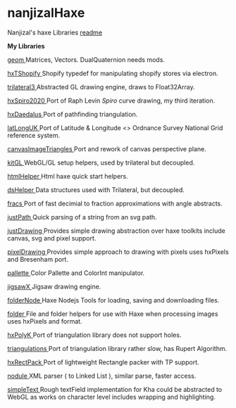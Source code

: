# nanjizalHaxe
Nanjizal's haxe Libraries
[readme](https://nanjizallibraries.github.io/nanjizalHaxe/index.html)

__My Libraries__

[geom ](https://nanjizal.github.io/geom/pages/) Matrices, Vectors. 
DualQuaternion needs mods.  
  
[hxTShopify ](https://nanjizal.github.io/hxTShopify/pages/)  Shopify 
typedef for manipulating shopify stores via electron.  
  
[trilateral3 ](https://nanjizal.github.io/trilateral3/pages/)
Abstracted GL drawing engine, draws to Float32Array.  
  
[hxSpiro2020 ](https://github.com/nanjizal/hxSpiro2020/) Port of Raph 
Levin *Spiro* curve drawing, my third iteration.  
  
[hxDaedalus ](https://github.com/hxDaedalus)Port of pathfinding 
triangulation.
  
[latLongUK ](https://nanjizal.github.io/latLongUK/pages/index.html) Port 
of Latitude & Longitude <> Ordnance Survey National
Grid reference system.  
  
[canvasImageTriangles ](https://github.com/nanjizal/canvasImageTriangle) 
Port and rework of canvas perspective plane.  
  
[kitGL ](https://nanjizal.github.io/kitGL/pages/index.html)  WebGL/GL setup helpers, used by trilateral but decoupled.  
  
[ htmlHelper ](https://nanjizal.github.io/htmlHelper/pages/)  Html haxe quick start helpers.  
  
[ dsHelper ](https://nanjizal.github.io/dsHelper/pages/index.html?v=1)   Data structures used with Trilateral, but decoupled.  
  
[ fracs ](https://github.com/nanjizal/fracs) Port of fast decimial to fraction approximations with angle abstracts.  
  
[ justPath ](https://github.com/nanjizal/justPath) Quick parsing of a string from an svg path.  
  
[ justDrawing ](https://github.com/nanjizal/justDrawing) Provides simple drawing abstraction over haxe toolkits include canvas, svg and pixel support.  
  
[ pixelDrawing ](https://github.com/nanjizal/pixelDrawing) Provides simple approach to drawing with pixels uses hxPixels and Bresenham port.  
  
[ pallette ](https://nanjizal.github.io/pallette/pages/) Color Pallette and ColorInt manipulator.  
  
[ jigsawX ](https://github.com/nanjizal/JigsawX) Jigsaw drawing engine.  
  
[ folderNode ](https://nanjizal.github.io/folderNode/pages/index.html?i=1) Haxe Nodejs Tools for loading, saving and downloading files.  
  
[ folder ](https://github.com/nanjizal/folder) File and folder helpers for use with Haxe when processing images uses hxPixels and format.  
  
[ hxPolyK ](https://github.com/nanjizal/hxPolyK) Port of triangulation library does not support holes.  
  
[ triangulations ](https://rawgit.com/nanjizal/triangulationsWebGLtest/master/doc/pages/index.html) Port of triangulation library rather slow, has Rupert Algorithm.  
  
[ hxRectPack ](https://github.com/nanjizal/hxRectPack2D) Port of lightweight Rectangle packer with TP support.  

[ nodule ](https://github.com/nanjizal/Nodule) XML parser ( to Linked List 
), similar parse, faster access.  
  
[ simpleText ](https://github.com/nanjizal/SimpleText) Rough textField implementation for Kha could be abstracted to WebGL as works on character level includes wrapping and highlighting.  
